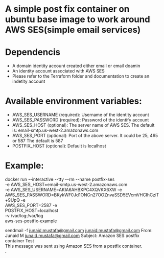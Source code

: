 # A simple post fix container on ubuntu base image  to work around AWS SES(simple email services)

# Dependencis
- A domain identity account created either email or email doamin
- An identity account associated with AWS SES
- Please refer to the Terraform folder and documentation to create an indetity account

# Available environment variables:
- AWS_SES_USERNAME (required): Username of the identity account
- AWS_SES_PASSWORD (required): Password of the identify account
- AWS_SES_HOST (optional): The server name of AWS SES. The default is: email-smtp.us-west-2.amazonaws.com
- AWS_SES_PORT (optional): Port of the above server. It could be 25, 465 or 587 The default is 587
- POSTFIX_HOST (optional): Default is localhost

# Example:

docker run --interactive --tty --rm --name postfix-ses \
-e AWS_SES_HOST=email-smtp.us-west-2.amazonaws.com \
-e AWS_SES_USERNAME=AKIA6AHBXPC4XQVKX6XW -e \
AWS_SES_PASSWORD=BKykWF0Jd1ONGn27OOZnvaSSD5EVcmVHCIhCziT+9UpQ -e \
AWS_SES_PORT=2587 -e \
POSTFIX_HOST=localhost \
-v /var/log:/var/log \
aws-ses-postfix-example

sendmail -f junaid.mustafa@gmail.com junaid.mustafa@gmail.com
From: Junaid M <junaid.mustafa@gmail.com>
Subject: Amazon SES postfix container Test                
This message was sent using Amazon SES from a postfix container.            
.




